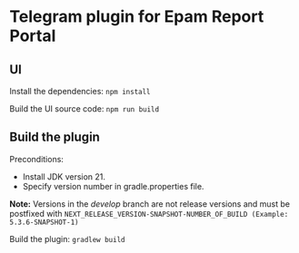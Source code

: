 # Telegram plugin for Epam Report Portal

## UI

Install the dependencies: `npm install`

Build the UI source code: `npm run build`

## Build the plugin

Preconditions:
- Install JDK version 21.
- Specify version number in gradle.properties file.

**Note:** Versions in the _develop_ branch are not release versions and must be postfixed with `NEXT_RELEASE_VERSION-SNAPSHOT-NUMBER_OF_BUILD (Example: 5.3.6-SNAPSHOT-1)`

Build the plugin: `gradlew build`